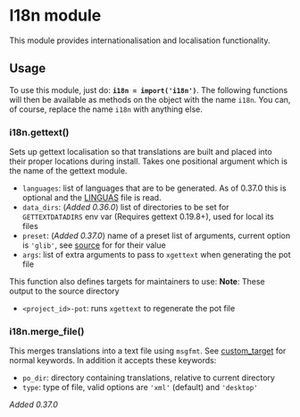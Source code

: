 # I18n module

This module provides internationalisation and localisation functionality.

## Usage

To use this module, just do: **`i18n = import('i18n')`**. The following functions will then be available as methods on the object with the name `i18n`. You can, of course, replace the name `i18n` with anything else.

### i18n.gettext()

Sets up gettext localisation so that translations are built and placed into their proper locations during install. Takes one positional argument which is the name of the gettext module.

* `languages`: list of languages that are to be generated. As of 0.37.0 this is optional and the [LINGUAS](https://www.gnu.org/software/gettext/manual/html_node/po_002fLINGUAS.html) file is read.
* `data_dirs`: (*Added 0.36.0*) list of directories to be set for `GETTEXTDATADIRS` env var (Requires gettext 0.19.8+), used for local its files
* `preset`: (*Added 0.37.0*) name of a preset list of arguments, current option is `'glib'`, see [source](https://github.com/mesonbuild/meson/blob/master/mesonbuild/modules/i18n.py) for for their value 
* `args`: list of extra arguments to pass to `xgettext` when generating the pot file

This function also defines targets for maintainers to use:
**Note**: These output to the source directory

* `<project_id>-pot`: runs `xgettext` to regenerate the pot file

### i18n.merge_file()

This merges translations into a text file using `msgfmt`. See [custom_target](https://github.com/mesonbuild/meson/wiki/Reference%20manual#custom_target) for normal keywords. In addition it accepts these keywords:

* `po_dir`: directory containing translations, relative to current directory
* `type`: type of file, valid options are `'xml'` (default) and `'desktop'`

*Added 0.37.0*
